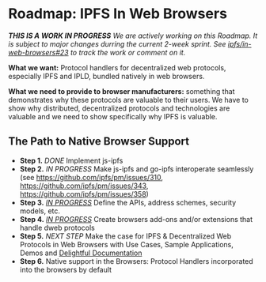 Roadmap: IPFS In Web Browsers
======

_**THIS IS A WORK IN PROGRESS** We are actively working on this Roadmap. It is subject to major changes durring the current 2-week sprint. See [ipfs/in-web-browsers#23](https://github.com/ipfs/in-web-browsers/issues/23) to track the work or comment on it._

**What we want:** Protocol handlers for decentralized web protocols, especially IPFS and IPLD, bundled natively in web browsers.

**What we need to provide to browser manufacturers:** something that demonstrates why these protocols are valuable to their users. We have to show why distributed, decentralized protocols and technologies are valuable and we need to show specifically why IPFS is valuable.

## The Path to Native Browser Support

* **Step 1.** *DONE* Implement js-ipfs  
* **Step 2.** *IN PROGRESS* Make js-ipfs and go-ipfs interoperate seamlessly (see https://github.com/ipfs/pm/issues/310, https://github.com/ipfs/pm/issues/343, https://github.com/ipfs/pm/issues/358)
* **Step 3.** *[IN PROGRESS](https://github.com/ipfs/pm/issues/351)* Define the APIs, address schemes, security models, etc.
* **Step 4.** *[IN PROGRESS](https://github.com/ipfs/pm/issues/351)* Create browsers add-ons and/or extensions that handle dweb protocols
* **Step 5.** *NEXT STEP* Make the case for IPFS & Decentralized Web Protocols in Web Browsers with Use Cases, Sample Applications, Demos and [Delightful Documentation](https://github.com/ipfs/pm/issues/357)
* **Step 6.** Native support in the Browsers: Protocol Handlers incorporated into the browsers by default
